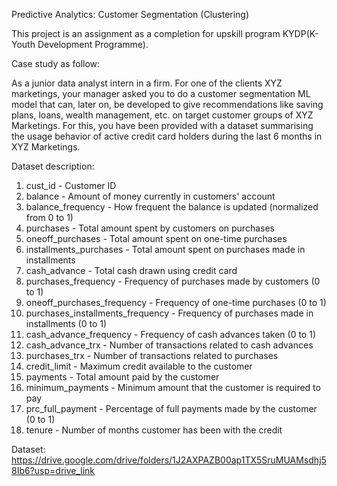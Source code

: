 Predictive Analytics: Customer Segmentation (Clustering)

This project is an assignment as a completion for upskill program KYDP(K-Youth Development Programme). 

Case study as follow:

As a junior data analyst intern in a firm. For one of the clients XYZ marketings, your manager asked you to do a customer segmentation ML model that can, later on, be developed to give recommendations like saving plans, loans, wealth management, etc. on target customer groups of XYZ Marketings. For this, you have been provided with a dataset summarising the usage behavior of active credit card holders during the last 6 months in XYZ Marketings.


Dataset description:
1. cust_id - Customer ID
2. balance - Amount of money currently in customers' account
3. balance_frequency - How frequent the balance is updated (normalized from 0 to 1)
4. purchases - Total amount spent by customers on purchases
5. oneoff_purchases - Total amount spent on one-time purchases
6. installments_purchases - Total amount spent on purchases made in installments
7. cash_advance - Total cash drawn using credit card
8. purchases_frequency - Frequency of purchases made by customers (0 to 1)
9. oneoff_purchases_frequency - Frequency of one-time purchases (0 to 1)
10. purchases_installments_frequency - Frequency of purchases made in installments (0 to 1)
11. cash_advance_frequency - Frequency of cash advances taken (0 to 1)
12. cash_advance_trx - Number of transactions related to cash advances
13. purchases_trx - Number of transactions related to purchases
14. credit_limit - Maximum credit available to the customer
15. payments - Total amount paid by the customer
16. minimum_payments -  Minimum amount that the customer is required to pay
17. prc_full_payment - Percentage of full payments made by the customer (0 to 1)
18. tenure - Number of months customer has been with the credit

Dataset: https://drive.google.com/drive/folders/1J2AXPAZB00ap1TX5SruMUAMsdhj58Ib6?usp=drive_link
